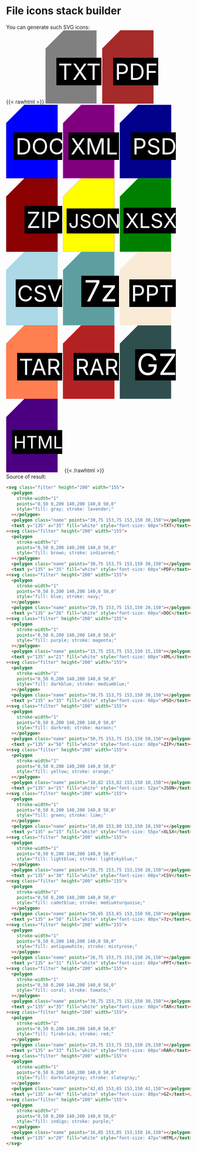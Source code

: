 # File icons stack builder

You can generate such SVG icons:  
{{< rawhtml >}}
<svg class="filter" height="200" width="155">
<polygon stroke-width="1" points="0,50 0,200 140,200 140,0 50,0" style="fill: gray; stroke: lavender;"></polygon>
<polygon class="name" points="30,75 153,75 153,150 30,150"></polygon>
<text y="135" x="35" fill="white" style="font-size: 60px">TXT</text>
</svg><svg class="filter" height="200" width="155">
<polygon stroke-width="1" points="0,50 0,200 140,200 140,0 50,0" style="fill: brown; stroke: indianred;"></polygon>
<polygon class="name" points="30,75 153,75 153,150 30,150"></polygon>
<text y="135" x="35" fill="white" style="font-size: 60px">PDF</text>
</svg><svg class="filter" height="200" width="155">
<polygon stroke-width="1" points="0,50 0,200 140,200 140,0 50,0" style="fill: blue; stroke: navy;"></polygon>
<polygon class="name" points="20,75 153,75 153,150 20,150"></polygon>
<text y="135" x="26" fill="white" style="font-size: 60px">DOC</text>
</svg><svg class="filter" height="200" width="155">
<polygon stroke-width="1" points="0,50 0,200 140,200 140,0 50,0" style="fill: purple; stroke: magenta;"></polygon>
<polygon class="name" points="15,75 153,75 153,150 15,150"></polygon>
<text y="135" x="21" fill="white" style="font-size: 60px">XML</text>
</svg><svg class="filter" height="200" width="155">
<polygon stroke-width="1" points="0,50 0,200 140,200 140,0 50,0" style="fill: darkblue; stroke: mediumblue;"></polygon>
<polygon class="name" points="30,75 153,75 153,150 30,150"></polygon>
<text y="135" x="35" fill="white" style="font-size: 60px">PSD</text>
</svg><svg class="filter" height="200" width="155">
<polygon stroke-width="1" points="0,50 0,200 140,200 140,0 50,0" style="fill: darkred; stroke: maroon;"></polygon>
<polygon class="name" points="50,75 153,75 153,150 50,150"></polygon>
<text y="135" x="56" fill="white" style="font-size: 60px">ZIP</text>
</svg><svg class="filter" height="200" width="155">
<polygon stroke-width="1" points="0,50 0,200 140,200 140,0 50,0" style="fill: yellow; stroke: orange;"></polygon>
<polygon class="name" points="10,82 153,82 153,150 10,150"></polygon>
<text y="135" x="15" fill="white" style="font-size: 52px">JSON</text>
</svg><svg class="filter" height="200" width="155">
<polygon stroke-width="1" points="0,50 0,200 140,200 140,0 50,0" style="fill: green; stroke: lime;"></polygon>
<polygon class="name" points="10,80 153,80 153,150 10,150"></polygon>
<text y="135" x="15" fill="white" style="font-size: 55px">XLSX</text>
</svg><svg class="filter" height="200" width="155">
<polygon stroke-width="1" points="0,50 0,200 140,200 140,0 50,0" style="fill: lightblue; stroke: lightskyblue;"></polygon>
<polygon class="name" points="26,75 153,75 153,150 26,150"></polygon>
<text y="135" x="30" fill="white" style="font-size: 60px">CSV</text>
</svg><svg class="filter" height="200" width="155">
<polygon stroke-width="1" points="0,50 0,200 140,200 140,0 50,0" style="fill: cadetblue; stroke: mediumturquoise;"></polygon>
<polygon class="name" points="50,65 153,65 153,150 50,150"></polygon>
<text y="135" x="58" fill="white" style="font-size: 80px">7z</text>
</svg><svg class="filter" height="200" width="155">
<polygon stroke-width="1" points="0,50 0,200 140,200 140,0 50,0" style="fill: antiquewhite; stroke: mistyrose;"></polygon>
<polygon class="name" points="26,75 153,75 153,150 26,150"></polygon>
<text y="135" x="31" fill="white" style="font-size: 60px">PPT</text>
</svg><svg class="filter" height="200" width="155">
<polygon stroke-width="1" points="0,50 0,200 140,200 140,0 50,0" style="fill: coral; stroke: tomato;"></polygon>
<polygon class="name" points="30,75 153,75 153,150 30,150"></polygon>
<text y="135" x="35" fill="white" style="font-size: 60px">TAR</text>
</svg><svg class="filter" height="200" width="155">
<polygon stroke-width="1" points="0,50 0,200 140,200 140,0 50,0" style="fill: firebrick; stroke: red;"></polygon>
<polygon class="name" points="29,75 153,75 153,150 29,150"></polygon>
<text y="135" x="33" fill="white" style="font-size: 60px">RAR</text>
</svg><svg class="filter" height="200" width="155">
<polygon stroke-width="1" points="0,50 0,200 140,200 140,0 50,0" style="fill: darkslategray; stroke: slategray;"></polygon>
<polygon class="name" points="42,65 153,65 153,150 42,150"></polygon>
<text y="135" x="46" fill="white" style="font-size: 80px">GZ</text>
</svg><svg class="filter" height="200" width="155">
<polygon stroke-width="1" points="0,50 0,200 140,200 140,0 50,0" style="fill: indigo; stroke: purple;"></polygon>
<polygon class="name" points="16,85 153,85 153,150 16,150"></polygon>
<text y="135" x="20" fill="white" style="font-size: 47px">HTML</text>
</svg>
{{< /rawhtml >}}  
Source of result:

```html
<svg class="filter" height="200" width="155">
  <polygon
    stroke-width="1"
    points="0,50 0,200 140,200 140,0 50,0"
    style="fill: gray; stroke: lavender;"
  ></polygon>
  <polygon class="name" points="30,75 153,75 153,150 30,150"></polygon>
  <text y="135" x="35" fill="white" style="font-size: 60px">TXT</text></svg
><svg class="filter" height="200" width="155">
  <polygon
    stroke-width="1"
    points="0,50 0,200 140,200 140,0 50,0"
    style="fill: brown; stroke: indianred;"
  ></polygon>
  <polygon class="name" points="30,75 153,75 153,150 30,150"></polygon>
  <text y="135" x="35" fill="white" style="font-size: 60px">PDF</text></svg
><svg class="filter" height="200" width="155">
  <polygon
    stroke-width="1"
    points="0,50 0,200 140,200 140,0 50,0"
    style="fill: blue; stroke: navy;"
  ></polygon>
  <polygon class="name" points="20,75 153,75 153,150 20,150"></polygon>
  <text y="135" x="26" fill="white" style="font-size: 60px">DOC</text></svg
><svg class="filter" height="200" width="155">
  <polygon
    stroke-width="1"
    points="0,50 0,200 140,200 140,0 50,0"
    style="fill: purple; stroke: magenta;"
  ></polygon>
  <polygon class="name" points="15,75 153,75 153,150 15,150"></polygon>
  <text y="135" x="21" fill="white" style="font-size: 60px">XML</text></svg
><svg class="filter" height="200" width="155">
  <polygon
    stroke-width="1"
    points="0,50 0,200 140,200 140,0 50,0"
    style="fill: darkblue; stroke: mediumblue;"
  ></polygon>
  <polygon class="name" points="30,75 153,75 153,150 30,150"></polygon>
  <text y="135" x="35" fill="white" style="font-size: 60px">PSD</text></svg
><svg class="filter" height="200" width="155">
  <polygon
    stroke-width="1"
    points="0,50 0,200 140,200 140,0 50,0"
    style="fill: darkred; stroke: maroon;"
  ></polygon>
  <polygon class="name" points="50,75 153,75 153,150 50,150"></polygon>
  <text y="135" x="56" fill="white" style="font-size: 60px">ZIP</text></svg
><svg class="filter" height="200" width="155">
  <polygon
    stroke-width="1"
    points="0,50 0,200 140,200 140,0 50,0"
    style="fill: yellow; stroke: orange;"
  ></polygon>
  <polygon class="name" points="10,82 153,82 153,150 10,150"></polygon>
  <text y="135" x="15" fill="white" style="font-size: 52px">JSON</text></svg
><svg class="filter" height="200" width="155">
  <polygon
    stroke-width="1"
    points="0,50 0,200 140,200 140,0 50,0"
    style="fill: green; stroke: lime;"
  ></polygon>
  <polygon class="name" points="10,80 153,80 153,150 10,150"></polygon>
  <text y="135" x="15" fill="white" style="font-size: 55px">XLSX</text></svg
><svg class="filter" height="200" width="155">
  <polygon
    stroke-width="1"
    points="0,50 0,200 140,200 140,0 50,0"
    style="fill: lightblue; stroke: lightskyblue;"
  ></polygon>
  <polygon class="name" points="26,75 153,75 153,150 26,150"></polygon>
  <text y="135" x="30" fill="white" style="font-size: 60px">CSV</text></svg
><svg class="filter" height="200" width="155">
  <polygon
    stroke-width="1"
    points="0,50 0,200 140,200 140,0 50,0"
    style="fill: cadetblue; stroke: mediumturquoise;"
  ></polygon>
  <polygon class="name" points="50,65 153,65 153,150 50,150"></polygon>
  <text y="135" x="58" fill="white" style="font-size: 80px">7z</text></svg
><svg class="filter" height="200" width="155">
  <polygon
    stroke-width="1"
    points="0,50 0,200 140,200 140,0 50,0"
    style="fill: antiquewhite; stroke: mistyrose;"
  ></polygon>
  <polygon class="name" points="26,75 153,75 153,150 26,150"></polygon>
  <text y="135" x="31" fill="white" style="font-size: 60px">PPT</text></svg
><svg class="filter" height="200" width="155">
  <polygon
    stroke-width="1"
    points="0,50 0,200 140,200 140,0 50,0"
    style="fill: coral; stroke: tomato;"
  ></polygon>
  <polygon class="name" points="30,75 153,75 153,150 30,150"></polygon>
  <text y="135" x="35" fill="white" style="font-size: 60px">TAR</text></svg
><svg class="filter" height="200" width="155">
  <polygon
    stroke-width="1"
    points="0,50 0,200 140,200 140,0 50,0"
    style="fill: firebrick; stroke: red;"
  ></polygon>
  <polygon class="name" points="29,75 153,75 153,150 29,150"></polygon>
  <text y="135" x="33" fill="white" style="font-size: 60px">RAR</text></svg
><svg class="filter" height="200" width="155">
  <polygon
    stroke-width="1"
    points="0,50 0,200 140,200 140,0 50,0"
    style="fill: darkslategray; stroke: slategray;"
  ></polygon>
  <polygon class="name" points="42,65 153,65 153,150 42,150"></polygon>
  <text y="135" x="46" fill="white" style="font-size: 80px">GZ</text></svg
><svg class="filter" height="200" width="155">
  <polygon
    stroke-width="1"
    points="0,50 0,200 140,200 140,0 50,0"
    style="fill: indigo; stroke: purple;"
  ></polygon>
  <polygon class="name" points="16,85 153,85 153,150 16,150"></polygon>
  <text y="135" x="20" fill="white" style="font-size: 47px">HTML</text>
</svg>
```
